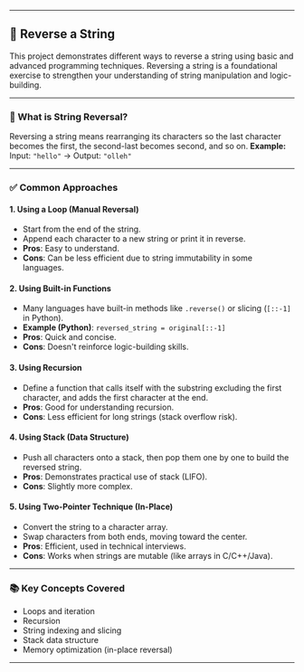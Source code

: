 
---

## 🔁 Reverse a String

This project demonstrates different ways to reverse a string using basic and advanced programming techniques. Reversing a string is a foundational exercise to strengthen your understanding of string manipulation and logic-building.

---

### 🧠 What is String Reversal?

Reversing a string means rearranging its characters so the last character becomes the first, the second-last becomes second, and so on.
**Example:**
Input: `"hello"` → Output: `"olleh"`

---

### ✅ Common Approaches

#### 1. **Using a Loop (Manual Reversal)**

* Start from the end of the string.
* Append each character to a new string or print it in reverse.
* **Pros**: Easy to understand.
* **Cons**: Can be less efficient due to string immutability in some languages.

#### 2. **Using Built-in Functions**

* Many languages have built-in methods like `.reverse()` or slicing (`[::-1]` in Python).
* **Example (Python)**:
  `reversed_string = original[::-1]`
* **Pros**: Quick and concise.
* **Cons**: Doesn't reinforce logic-building skills.

#### 3. **Using Recursion**

* Define a function that calls itself with the substring excluding the first character, and adds the first character at the end.
* **Pros**: Good for understanding recursion.
* **Cons**: Less efficient for long strings (stack overflow risk).

#### 4. **Using Stack (Data Structure)**

* Push all characters onto a stack, then pop them one by one to build the reversed string.
* **Pros**: Demonstrates practical use of stack (LIFO).
* **Cons**: Slightly more complex.

#### 5. **Using Two-Pointer Technique (In-Place)**

* Convert the string to a character array.
* Swap characters from both ends, moving toward the center.
* **Pros**: Efficient, used in technical interviews.
* **Cons**: Works when strings are mutable (like arrays in C/C++/Java).

---

### 📚 Key Concepts Covered

* Loops and iteration
* Recursion
* String indexing and slicing
* Stack data structure
* Memory optimization (in-place reversal)

---

